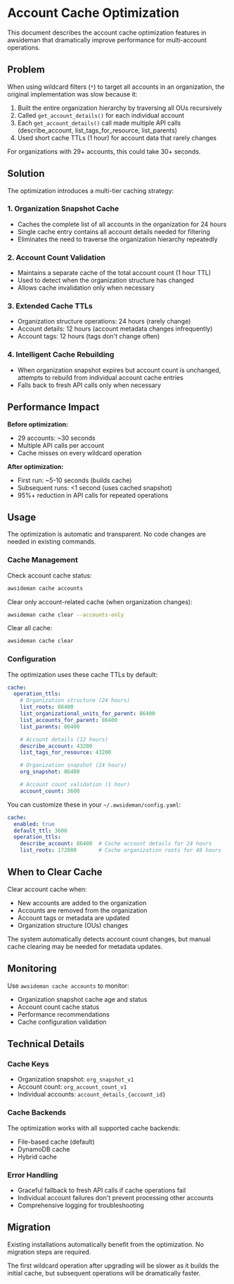 # Account Cache Optimization

This document describes the account cache optimization features in awsideman that dramatically improve performance for multi-account operations.

## Problem

When using wildcard filters (`*`) to target all accounts in an organization, the original implementation was slow because it:

1. Built the entire organization hierarchy by traversing all OUs recursively
2. Called `get_account_details()` for each individual account
3. Each `get_account_details()` call made multiple API calls (describe_account, list_tags_for_resource, list_parents)
4. Used short cache TTLs (1 hour) for account data that rarely changes

For organizations with 29+ accounts, this could take 30+ seconds.

## Solution

The optimization introduces a multi-tier caching strategy:

### 1. Organization Snapshot Cache
- Caches the complete list of all accounts in the organization for 24 hours
- Single cache entry contains all account details needed for filtering
- Eliminates the need to traverse the organization hierarchy repeatedly

### 2. Account Count Validation
- Maintains a separate cache of the total account count (1 hour TTL)
- Used to detect when the organization structure has changed
- Allows cache invalidation only when necessary

### 3. Extended Cache TTLs
- Organization structure operations: 24 hours (rarely change)
- Account details: 12 hours (account metadata changes infrequently)
- Account tags: 12 hours (tags don't change often)

### 4. Intelligent Cache Rebuilding
- When organization snapshot expires but account count is unchanged, attempts to rebuild from individual account cache entries
- Falls back to fresh API calls only when necessary

## Performance Impact

**Before optimization:**
- 29 accounts: ~30 seconds
- Multiple API calls per account
- Cache misses on every wildcard operation

**After optimization:**
- First run: ~5-10 seconds (builds cache)
- Subsequent runs: <1 second (uses cached snapshot)
- 95%+ reduction in API calls for repeated operations

## Usage

The optimization is automatic and transparent. No code changes are needed in existing commands.

### Cache Management

Check account cache status:
```bash
awsideman cache accounts
```

Clear only account-related cache (when organization changes):
```bash
awsideman cache clear --accounts-only
```

Clear all cache:
```bash
awsideman cache clear
```

### Configuration

The optimization uses these cache TTLs by default:

```yaml
cache:
  operation_ttls:
    # Organization structure (24 hours)
    list_roots: 86400
    list_organizational_units_for_parent: 86400
    list_accounts_for_parent: 86400
    list_parents: 86400

    # Account details (12 hours)
    describe_account: 43200
    list_tags_for_resource: 43200

    # Organization snapshot (24 hours)
    org_snapshot: 86400

    # Account count validation (1 hour)
    account_count: 3600
```

You can customize these in your `~/.awsideman/config.yaml`:

```yaml
cache:
  enabled: true
  default_ttl: 3600
  operation_ttls:
    describe_account: 86400  # Cache account details for 24 hours
    list_roots: 172800       # Cache organization roots for 48 hours
```

## When to Clear Cache

Clear account cache when:
- New accounts are added to the organization
- Accounts are removed from the organization
- Account tags or metadata are updated
- Organization structure (OUs) changes

The system automatically detects account count changes, but manual cache clearing may be needed for metadata updates.

## Monitoring

Use `awsideman cache accounts` to monitor:
- Organization snapshot cache age and status
- Account count cache status
- Performance recommendations
- Cache configuration validation

## Technical Details

### Cache Keys
- Organization snapshot: `org_snapshot_v1`
- Account count: `org_account_count_v1`
- Individual accounts: `account_details_{account_id}`

### Cache Backends
The optimization works with all supported cache backends:
- File-based cache (default)
- DynamoDB cache
- Hybrid cache

### Error Handling
- Graceful fallback to fresh API calls if cache operations fail
- Individual account failures don't prevent processing other accounts
- Comprehensive logging for troubleshooting

## Migration

Existing installations automatically benefit from the optimization. No migration steps are required.

The first wildcard operation after upgrading will be slower as it builds the initial cache, but subsequent operations will be dramatically faster.
